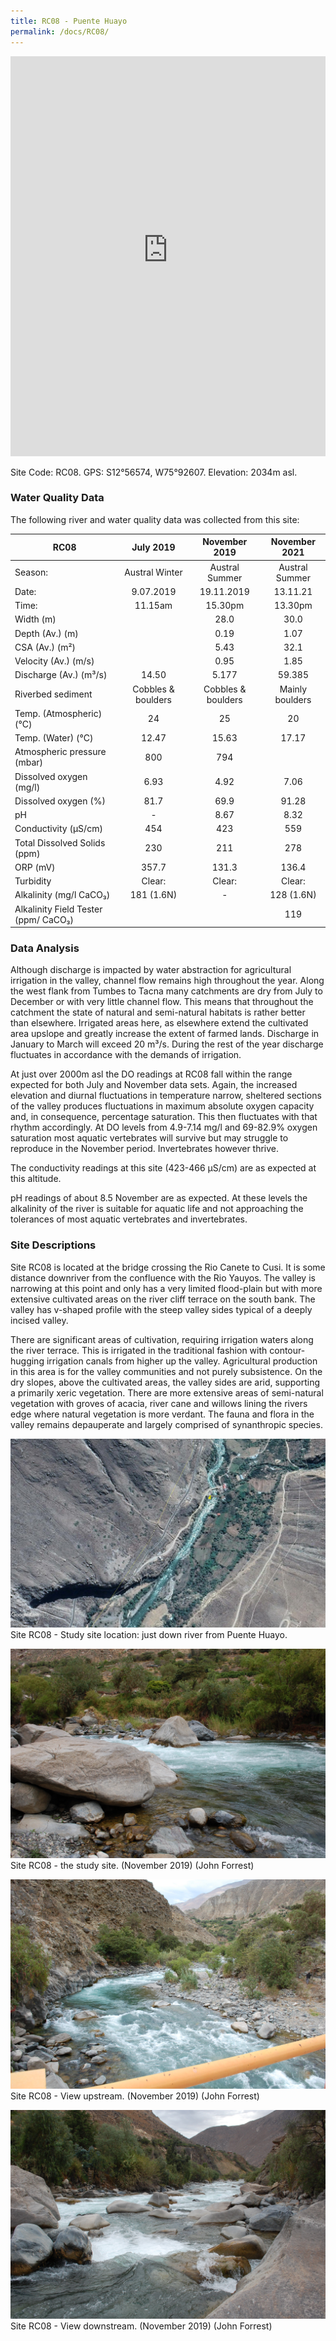 ```yaml
---
title: RC08 - Puente Huayo
permalink: /docs/RC08/
---
```


<iframe width="100%" height="640" allowfullscreen style="border-style:none;" src="https://cavep-undc-hosting.netlify.com/sites/RC08/app-files/"></iframe>


Site Code: RC08.  GPS: S12°56574, W75°92607. Elevation:
2034m asl.

### Water Quality Data

The following river and water quality data was collected from this site:

|     RC08                                    |          July 2019        |        November 2019      |      November 2021     |
|---------------------------------------------|:-------------------------:|:-------------------------:|:----------------------:|
|     Season:                                 |       Austral Winter      |       Austral Summer      |      Austral Summer    |
|     Date:                                   |          9.07.2019        |         19.11.2019        |         13.11.21       |
|     Time:                                   |           11.15am         |           15.30pm         |         13.30pm        |
|     Width (m)                               |                           |            28.0           |           30.0         |
|     Depth (Av.) (m)                         |                           |            0.19           |           1.07         |
|     CSA (Av.) (m²)                          |                           |            5.43           |           32.1         |
|     Velocity (Av.) (m/s)                    |                           |            0.95           |           1.85         |
|     Discharge (Av.) (m³/s)                  |            14.50          |            5.177          |          59.385        |
|     Riverbed sediment                       |     Cobbles & boulders    |     Cobbles & boulders    |     Mainly boulders    |
|     Temp. (Atmospheric) (°C)                |             24            |             25            |            20          |
|     Temp. (Water) (°C)                      |            12.47          |            15.63          |          17.17         |
|     Atmospheric pressure (mbar)             |             800           |             794           |                        |
|     Dissolved oxygen (mg/l)                 |            6.93           |            4.92           |           7.06         |
|     Dissolved oxygen (%)                    |            81.7           |            69.9           |          91.28         |
|     pH                                      |              -            |            8.67           |           8.32         |
|     Conductivity (µS/cm)                    |             454           |             423           |           559          |
|     Total Dissolved Solids (ppm)            |             230           |             211           |           278          |
|     ORP (mV)                                |            357.7          |            131.3          |          136.4         |
|     Turbidity                               |           Clear:          |           Clear:          |          Clear:        |
|     Alkalinity (mg/l CaCO₃)                 |         181 (1.6N)        |              -            |        128 (1.6N)      |
|     Alkalinity Field Tester (ppm/ CaCO₃)    |                           |                           |           119          |

### Data Analysis
Although discharge is impacted by water abstraction for agricultural irrigation in the valley, channel flow remains high throughout the year. Along the west flank from Tumbes to Tacna many catchments are dry from July to December or with very little channel flow. This means that throughout the catchment the state of natural and semi-natural habitats is rather better than elsewhere. Irrigated areas here, as elsewhere extend the cultivated area upslope and greatly increase the extent of farmed lands. Discharge in January to March will exceed 20 m³/s. During the rest of the year discharge fluctuates in accordance with the demands of irrigation.

At just over 2000m asl the DO readings at RC08 fall within the range expected for both July and November data sets. Again, the increased elevation and diurnal fluctuations in temperature narrow, sheltered sections of the valley produces fluctuations in maximum absolute oxygen capacity and, in consequence, percentage saturation. This then fluctuates with that rhythm accordingly. At DO levels from 4.9-7.14 mg/l and 69-82.9% oxygen saturation most aquatic vertebrates will survive but may struggle to reproduce in the November period. Invertebrates however thrive. 

The conductivity readings at this site (423-466 µS/cm) are as expected at this altitude. 

pH readings of about 8.5 November are as expected. At these levels the alkalinity of the river is suitable for aquatic life and not approaching the tolerances of most aquatic vertebrates and invertebrates.

### Site Descriptions
Site RC08 is located at the bridge crossing the Rio Canete to Cusi. It is some distance downriver from the confluence with the Rio Yauyos. The valley is narrowing at this point and only has a very limited flood-plain but with more extensive cultivated areas on the river cliff terrace on the south bank. The valley has v-shaped profile with the steep valley sides typical of a deeply incised valley. 
  
There are significant areas of cultivation, requiring irrigation waters along the river terrace. This is irrigated in the traditional fashion with contour-hugging irrigation canals from higher up the valley. Agricultural production in this area is for the valley communities and not purely subsistence. On the dry slopes, above the cultivated areas, the valley sides are arid, supporting a primarily xeric vegetation. There are more extensive areas of semi-natural vegetation with groves of acacia, river cane and willows lining the rivers edge where natural vegetation is more verdant. The fauna and flora in the valley remains depauperate and largely comprised of synanthropic species.


![RC08 View upstream](/assets/SiteDescriptions/RC08/RC08PuenteHuayo.jpg)
Site RC08 - Study site location: just down river from Puente Huayo. 


![Site RC08 - the study site. (John Forrest)](/assets/SiteDescriptions/RC08/RC08Studysite.JPG)
Site RC08 - the study site.  (November 2019) (John Forrest)


![RC11 View upstream](/assets/SiteDescriptions/RC08/RC08Viewupstream.JPG)
Site RC08 - View upstream.  (November 2019) (John Forrest)


![RC08 View downstream](/assets/SiteDescriptions/RC08/RC08Viewdownstream.JPG)
Site RC08 - View downstream.  (November 2019) (John Forrest)
